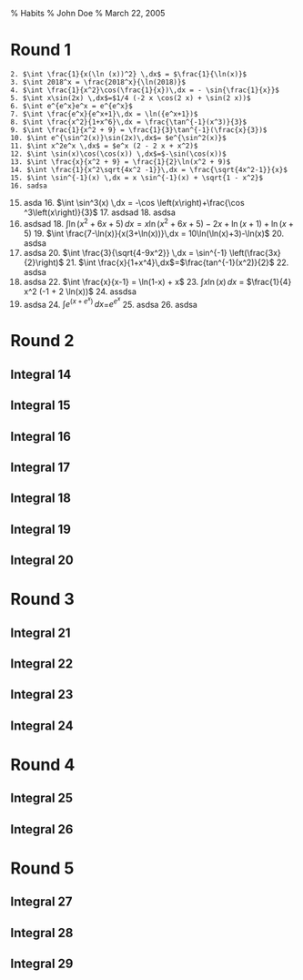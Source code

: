 % Habits
% John Doe
% March 22, 2005

# Round 1

    2. $\int \frac{1}{x(\ln (x))^2} \,dx$ = $\frac{1}{\ln(x)}$
    3. $\int 2018^x = \frac{2018^x}{\ln(2018)}$
    4. $\int \frac{1}{x^2}\cos(\frac{1}{x})\,dx = - \sin{\frac{1}{x}}$
    5. $\int x\sin(2x) \,dx$=$1/4 (-2 x \cos(2 x) + \sin(2 x))$
    6. $\int e^{e^x}e^x = e^{e^x}$
    7. $\int \frac{e^x}{e^x+1}\,dx = \ln({e^x+1})$
    8. $\int \frac{x^2}{1+x^6}\,dx = \frac{\tan^{-1}(x^3)}{3}$
    9. $\int \frac{1}{x^2 + 9} = \frac{1}{3}\tan^{-1}(\frac{x}{3})$
    10. $\int e^{\sin^2(x)}\sin(2x)\,dx$= $e^{\sin^2(x)}$
    11. $\int x^2e^x \,dx$ = $e^x (2 - 2 x + x^2)$
    12. $\int \sin(x)\cos(\cos(x)) \,dx$=$-\sin(\cos(x))$
    13. $\int \frac{x}{x^2 + 9} = \frac{1}{2}\ln(x^2 + 9)$
    14. $\int \frac{1}{x^2\sqrt{4x^2 -1}}\,dx = \frac{\sqrt{4x^2-1}}{x}$
    15. $\int \sin^{-1}(x) \,dx = x \sin^{-1}(x) + \sqrt{1 - x^2}$
    16. sadsa
15. asda
    16. $\int \sin^3(x) \,dx = -\cos \left(x\right)+\frac{\cos ^3\left(x\right)}{3}$
    17. asdsad
    18. asdsa
17. asdsad
    18. $\int \ln(x^2 + 6x + 5)\,dx = x\ln(x^2+6x+5) -2x + \ln(x+1) + \ln(x+5)$
    19. $\int \frac{7-\ln(x)}{x(3+\ln(x))}\,dx = 10\ln(\ln(x)+3)-\ln(x)$
    20. asdsa
19. asdsa
    20. $\int \frac{3}{\sqrt{4-9x^2}} \,dx = \sin^{-1} \left(\frac{3x}{2}\right)$
    21. $\int \frac{x}{1+x^4}\,dx$=$\frac{tan^{-1}(x^2)}{2}$
    22. asdsa
21. asdsa
    22. $\int \frac{x}{x-1} = \ln(1-x) + x$
    23. $\int x\ln(x) \,dx$ = $\frac{1}{4} x^2 (-1 + 2 \ln(x))$
    24. assdsa
23. asdsa
    24. $\int e^{(x+e^x)} \,dx$=$e^{e^{x}}$
    25. asdsa
    26. asdsa

# Round 2
## Integral 14
## Integral 15
## Integral 16
## Integral 17
## Integral 18
## Integral 19
## Integral 20

# Round 3
## Integral 21
## Integral 22
## Integral 23
## Integral 24

# Round 4
## Integral 25
## Integral 26

# Round 5

## Integral 27
## Integral 28
## Integral 29
